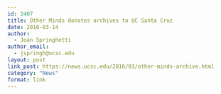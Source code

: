 ```yaml
---
id: 2407
title: Other Minds donates archives to UC Santa Cruz
date: 2016-03-14
author:
  - Joan Springhetti
author_email:
  - jspringh@ucsc.edu
layout: post
link_post: https://news.ucsc.edu/2016/03/other-minds-archive.html
category: "News"
format: link
---
```


